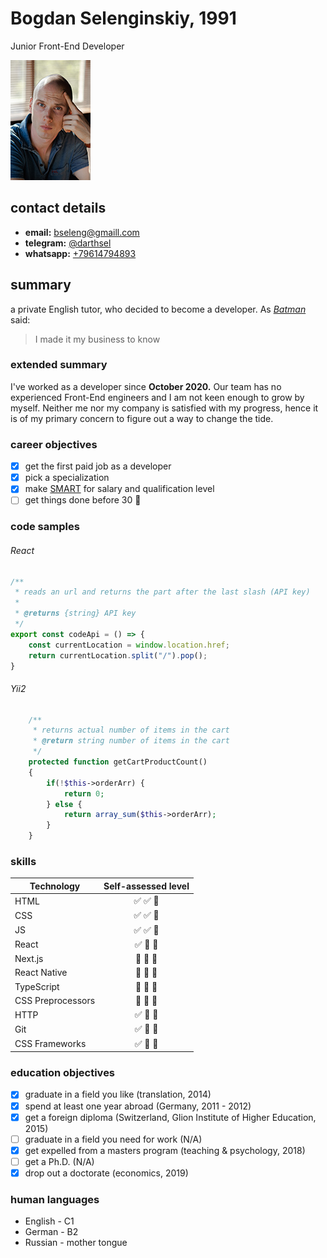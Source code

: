 # Bogdan Selenginskiy, 1991
Junior Front-End Developer


![cv portrait](/img/cv-portrait.jpg)


## contact details
* **email:** bseleng@gmaill.com
* **telegram:** [@darthsel](https://t.me/darthsel)
* **whatsapp:** [+79614794893](https://wa.me/+79614794893)

## summary
a private English tutor, who decided to become a developer.
As *[Batman][1]* said:
> I made it my business to know
 
### extended summary
I've worked as a developer since **October 2020.** Our team has no experienced Front-End engineers and I am not keen enough to grow by myself. Neither me nor my company is satisfied with my progress, hence it is of my primary concern to figure out a way to change the tide. 
   
### career objectives
- [x]  get the first paid job as a developer 
- [x]  pick a specialization 
- [x]  make [SMART][2] for salary and qualification level 
- [ ]  get things done before 30 :rocket: 

### code samples

###### React
```javascript
/**
 * reads an url and returns the part after the last slash (API key)
 *
 * @returns {string} API key
 */
export const codeApi = () => {
    const currentLocation = window.location.href;
    return currentLocation.split("/").pop();
}
```

###### Yii2
```php
    /**
     * returns actual number of items in the cart
     * @return string number of items in the cart
     */
    protected function getCartProductCount()
    {
        if(!$this->orderArr) {
            return 0;
        } else {
            return array_sum($this->orderArr);
        }
    }
```

### skills
| Technology    | Self-assessed level |
| ------------- |:------------------:| 
| HTML          | :white_check_mark: :white_check_mark: :black_square_button:
| CSS           | :white_check_mark: :white_check_mark: :black_square_button:
| JS            | :white_check_mark: :white_check_mark: :black_square_button:
| React         | :white_check_mark: :black_square_button: :black_square_button:
| Next.js       | :black_square_button: :black_square_button: :black_square_button:
| React Native  | :black_square_button: :black_square_button: :black_square_button:
| TypeScript    | :black_square_button: :black_square_button: :black_square_button:
| CSS Preprocessors | :black_square_button: :black_square_button: :black_square_button:
| HTTP          | :white_check_mark: :black_square_button: :black_square_button:
| Git           | :white_check_mark: :black_square_button: :black_square_button:
| CSS Frameworks| :white_check_mark: :black_square_button: :black_square_button:


### education objectives
- [x]  graduate in a field you like (translation, 2014)
- [x]  spend at least one year abroad (Germany, 2011 - 2012) 
- [x]  get a foreign diploma (Switzerland, Glion Institute of Higher Education, 2015) 
- [ ]  graduate in a field you need for work (N/A)
- [x]  get expelled from a masters program (teaching & psychology, 2018)
- [ ]  get a Ph.D. (N/A)
- [x]  drop out a doctorate (economics, 2019)

### human languages
- English - C1
- German - B2
- Russian - mother tongue
  

[1]: https://en.wikipedia.org/wiki/Batman
[2]: https://en.wikipedia.org/wiki/SMART_criteria